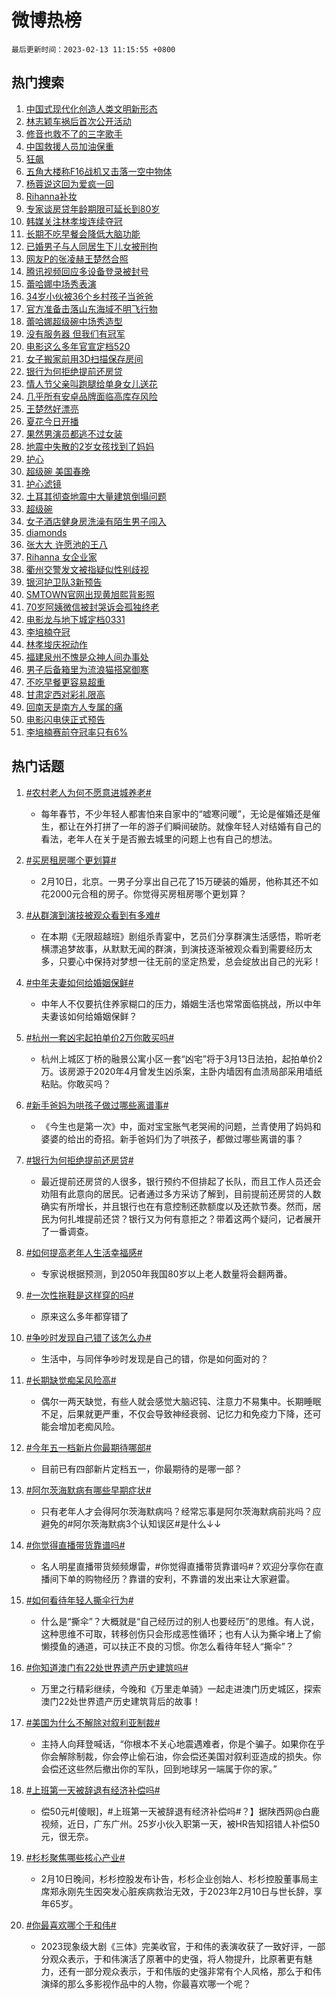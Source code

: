 # 微博热榜

`最后更新时间：2023-02-13 11:15:55 +0800`

## 热门搜索

1. [中国式现代化创造人类文明新形态](https://m.weibo.cn/search?containerid=100103type%3D1%26t%3D10%26q%3D%23%E4%B8%AD%E5%9B%BD%E5%BC%8F%E7%8E%B0%E4%BB%A3%E5%8C%96%E5%88%9B%E9%80%A0%E4%BA%BA%E7%B1%BB%E6%96%87%E6%98%8E%E6%96%B0%E5%BD%A2%E6%80%81%23&stream_entry_id=51&isnewpage=1&extparam=seat%3D1%26cate%3D10103%26dgr%3D0%26filter_type%3Drealtimehot%26stream_entry_id%3D51%26c_type%3D51%26pos%3D0%26display_time%3D1676258154%26pre_seqid%3D1676258154534016498273&luicode=10000011&lfid=106003type%253D25%2526t%253D3%2526disable_hot%253D1%2526filter_type%253Drealtimehot)
1. [林志颖车祸后首次公开活动](https://m.weibo.cn/search?containerid=100103type%3D1%26t%3D10%26q%3D%23%E6%9E%97%E5%BF%97%E9%A2%96%E8%BD%A6%E7%A5%B8%E5%90%8E%E9%A6%96%E6%AC%A1%E5%85%AC%E5%BC%80%E6%B4%BB%E5%8A%A8%23&stream_entry_id=31&isnewpage=1&extparam=seat%3D1%26dgr%3D0%26filter_type%3Drealtimehot%26lcate%3D5001%26flag%3D1%26q%3D%2523%25E6%259E%2597%25E5%25BF%2597%25E9%25A2%2596%25E8%25BD%25A6%25E7%25A5%25B8%25E5%2590%258E%25E9%25A6%2596%25E6%25AC%25A1%25E5%2585%25AC%25E5%25BC%2580%25E6%25B4%25BB%25E5%258A%25A8%2523%26c_type%3D31%26stream_entry_id%3D31%26cate%3D5001%26realpos%3D1%26pos%3D0%26band_rank%3D1%26display_time%3D1676258154%26pre_seqid%3D1676258154534016498273&luicode=10000011&lfid=106003type%253D25%2526t%253D3%2526disable_hot%253D1%2526filter_type%253Drealtimehot)
1. [修音也救不了的三字歌手](https://m.weibo.cn/search?containerid=100103type%3D1%26t%3D10%26q%3D%23%E4%BF%AE%E9%9F%B3%E4%B9%9F%E6%95%91%E4%B8%8D%E4%BA%86%E7%9A%84%E4%B8%89%E5%AD%97%E6%AD%8C%E6%89%8B%23&stream_entry_id=31&isnewpage=1&extparam=seat%3D1%26dgr%3D0%26filter_type%3Drealtimehot%26lcate%3D5001%26flag%3D2%26q%3D%2523%25E4%25BF%25AE%25E9%259F%25B3%25E4%25B9%259F%25E6%2595%2591%25E4%25B8%258D%25E4%25BA%2586%25E7%259A%2584%25E4%25B8%2589%25E5%25AD%2597%25E6%25AD%258C%25E6%2589%258B%2523%26c_type%3D31%26stream_entry_id%3D31%26cate%3D5001%26realpos%3D2%26pos%3D1%26band_rank%3D2%26display_time%3D1676258154%26pre_seqid%3D1676258154534016498273&luicode=10000011&lfid=106003type%253D25%2526t%253D3%2526disable_hot%253D1%2526filter_type%253Drealtimehot)
1. [中国救援人员加油保重](https://m.weibo.cn/search?containerid=100103type%3D1%26t%3D10%26q%3D%23%E4%B8%AD%E5%9B%BD%E6%95%91%E6%8F%B4%E4%BA%BA%E5%91%98%E5%8A%A0%E6%B2%B9%E4%BF%9D%E9%87%8D%23&stream_entry_id=31&isnewpage=1&extparam=seat%3D1%26dgr%3D0%26filter_type%3Drealtimehot%26lcate%3D5001%26flag%3D0%26q%3D%2523%25E4%25B8%25AD%25E5%259B%25BD%25E6%2595%2591%25E6%258F%25B4%25E4%25BA%25BA%25E5%2591%2598%25E5%258A%25A0%25E6%25B2%25B9%25E4%25BF%259D%25E9%2587%258D%2523%26c_type%3D31%26stream_entry_id%3D31%26cate%3D5001%26realpos%3D3%26pos%3D2%26band_rank%3D3%26display_time%3D1676258154%26pre_seqid%3D1676258154534016498273&luicode=10000011&lfid=106003type%253D25%2526t%253D3%2526disable_hot%253D1%2526filter_type%253Drealtimehot)
1. [狂飙](https://m.weibo.cn/search?containerid=100103type%3D1%26t%3D10%26q%3D%E7%8B%82%E9%A3%99&stream_entry_id=31&isnewpage=1&extparam=seat%3D1%26dgr%3D0%26filter_type%3Drealtimehot%26lcate%3D5001%26flag%3D16%26q%3D%25E7%258B%2582%25E9%25A3%2599%26c_type%3D31%26stream_entry_id%3D31%26cate%3D5001%26realpos%3D4%26pos%3D3%26band_rank%3D4%26display_time%3D1676258154%26pre_seqid%3D1676258154534016498273&luicode=10000011&lfid=106003type%253D25%2526t%253D3%2526disable_hot%253D1%2526filter_type%253Drealtimehot)
1. [五角大楼称F16战机又击落一空中物体](https://m.weibo.cn/search?containerid=100103type%3D1%26t%3D10%26q%3D%23%E4%BA%94%E8%A7%92%E5%A4%A7%E6%A5%BC%E7%A7%B0F16%E6%88%98%E6%9C%BA%E5%8F%88%E5%87%BB%E8%90%BD%E4%B8%80%E7%A9%BA%E4%B8%AD%E7%89%A9%E4%BD%93%23&stream_entry_id=31&isnewpage=1&extparam=seat%3D1%26dgr%3D0%26filter_type%3Drealtimehot%26lcate%3D5001%26flag%3D1%26q%3D%2523%25E4%25BA%2594%25E8%25A7%2592%25E5%25A4%25A7%25E6%25A5%25BC%25E7%25A7%25B0F16%25E6%2588%2598%25E6%259C%25BA%25E5%258F%2588%25E5%2587%25BB%25E8%2590%25BD%25E4%25B8%2580%25E7%25A9%25BA%25E4%25B8%25AD%25E7%2589%25A9%25E4%25BD%2593%2523%26c_type%3D31%26stream_entry_id%3D31%26cate%3D5001%26realpos%3D5%26pos%3D4%26band_rank%3D5%26display_time%3D1676258154%26pre_seqid%3D1676258154534016498273&luicode=10000011&lfid=106003type%253D25%2526t%253D3%2526disable_hot%253D1%2526filter_type%253Drealtimehot)
1. [杨蓉说这回为爱疯一回](https://m.weibo.cn/search?containerid=100103type%3D1%26t%3D10%26q%3D%23%E6%9D%A8%E8%93%89%E8%AF%B4%E8%BF%99%E5%9B%9E%E4%B8%BA%E7%88%B1%E7%96%AF%E4%B8%80%E5%9B%9E%23&stream_entry_id=31&isnewpage=1&extparam=seat%3D1%26dgr%3D0%26filter_type%3Drealtimehot%26lcate%3D5001%26flag%3D1%26q%3D%2523%25E6%259D%25A8%25E8%2593%2589%25E8%25AF%25B4%25E8%25BF%2599%25E5%259B%259E%25E4%25B8%25BA%25E7%2588%25B1%25E7%2596%25AF%25E4%25B8%2580%25E5%259B%259E%2523%26c_type%3D31%26stream_entry_id%3D31%26cate%3D5001%26realpos%3D6%26pos%3D5%26band_rank%3D6%26display_time%3D1676258154%26pre_seqid%3D1676258154534016498273&luicode=10000011&lfid=106003type%253D25%2526t%253D3%2526disable_hot%253D1%2526filter_type%253Drealtimehot)
1. [Rihanna补妆](https://m.weibo.cn/search?containerid=100103type%3D1%26t%3D10%26q%3D%23Rihanna%E8%A1%A5%E5%A6%86%23&stream_entry_id=31&isnewpage=1&extparam=seat%3D1%26dgr%3D0%26filter_type%3Drealtimehot%26lcate%3D5001%26flag%3D1%26q%3D%2523Rihanna%25E8%25A1%25A5%25E5%25A6%2586%2523%26c_type%3D31%26stream_entry_id%3D31%26cate%3D5001%26realpos%3D7%26pos%3D6%26band_rank%3D7%26display_time%3D1676258154%26pre_seqid%3D1676258154534016498273&luicode=10000011&lfid=106003type%253D25%2526t%253D3%2526disable_hot%253D1%2526filter_type%253Drealtimehot)
1. [专家谈房贷年龄期限可延长到80岁](https://m.weibo.cn/search?containerid=100103type%3D1%26t%3D10%26q%3D%23%E4%B8%93%E5%AE%B6%E8%B0%88%E6%88%BF%E8%B4%B7%E5%B9%B4%E9%BE%84%E6%9C%9F%E9%99%90%E5%8F%AF%E5%BB%B6%E9%95%BF%E5%88%B080%E5%B2%81%23&stream_entry_id=31&isnewpage=1&extparam=seat%3D1%26dgr%3D0%26filter_type%3Drealtimehot%26lcate%3D5001%26flag%3D0%26q%3D%2523%25E4%25B8%2593%25E5%25AE%25B6%25E8%25B0%2588%25E6%2588%25BF%25E8%25B4%25B7%25E5%25B9%25B4%25E9%25BE%2584%25E6%259C%259F%25E9%2599%2590%25E5%258F%25AF%25E5%25BB%25B6%25E9%2595%25BF%25E5%2588%25B080%25E5%25B2%2581%2523%26c_type%3D31%26stream_entry_id%3D31%26cate%3D5001%26realpos%3D8%26pos%3D7%26band_rank%3D8%26display_time%3D1676258154%26pre_seqid%3D1676258154534016498273&luicode=10000011&lfid=106003type%253D25%2526t%253D3%2526disable_hot%253D1%2526filter_type%253Drealtimehot)
1. [韩媒关注林孝埈连续夺冠](https://m.weibo.cn/search?containerid=100103type%3D1%26t%3D10%26q%3D%23%E9%9F%A9%E5%AA%92%E5%85%B3%E6%B3%A8%E6%9E%97%E5%AD%9D%E5%9F%88%E8%BF%9E%E7%BB%AD%E5%A4%BA%E5%86%A0%23&stream_entry_id=31&isnewpage=1&extparam=seat%3D1%26dgr%3D0%26filter_type%3Drealtimehot%26lcate%3D5001%26flag%3D1%26q%3D%2523%25E9%259F%25A9%25E5%25AA%2592%25E5%2585%25B3%25E6%25B3%25A8%25E6%259E%2597%25E5%25AD%259D%25E5%259F%2588%25E8%25BF%259E%25E7%25BB%25AD%25E5%25A4%25BA%25E5%2586%25A0%2523%26c_type%3D31%26stream_entry_id%3D31%26cate%3D5001%26realpos%3D9%26pos%3D8%26band_rank%3D9%26display_time%3D1676258154%26pre_seqid%3D1676258154534016498273&luicode=10000011&lfid=106003type%253D25%2526t%253D3%2526disable_hot%253D1%2526filter_type%253Drealtimehot)
1. [长期不吃早餐会降低大脑功能](https://m.weibo.cn/search?containerid=100103type%3D1%26t%3D10%26q%3D%23%E9%95%BF%E6%9C%9F%E4%B8%8D%E5%90%83%E6%97%A9%E9%A4%90%E4%BC%9A%E9%99%8D%E4%BD%8E%E5%A4%A7%E8%84%91%E5%8A%9F%E8%83%BD%23&stream_entry_id=31&isnewpage=1&extparam=seat%3D1%26dgr%3D0%26filter_type%3Drealtimehot%26lcate%3D5001%26flag%3D1%26q%3D%2523%25E9%2595%25BF%25E6%259C%259F%25E4%25B8%258D%25E5%2590%2583%25E6%2597%25A9%25E9%25A4%2590%25E4%25BC%259A%25E9%2599%258D%25E4%25BD%258E%25E5%25A4%25A7%25E8%2584%2591%25E5%258A%259F%25E8%2583%25BD%2523%26c_type%3D31%26stream_entry_id%3D31%26cate%3D5001%26realpos%3D10%26pos%3D9%26band_rank%3D10%26display_time%3D1676258154%26pre_seqid%3D1676258154534016498273&luicode=10000011&lfid=106003type%253D25%2526t%253D3%2526disable_hot%253D1%2526filter_type%253Drealtimehot)
1. [已婚男子与人同居生下儿女被刑拘](https://m.weibo.cn/search?containerid=100103type%3D1%26t%3D10%26q%3D%23%E5%B7%B2%E5%A9%9A%E7%94%B7%E5%AD%90%E4%B8%8E%E4%BA%BA%E5%90%8C%E5%B1%85%E7%94%9F%E4%B8%8B%E5%84%BF%E5%A5%B3%E8%A2%AB%E5%88%91%E6%8B%98%23&stream_entry_id=31&isnewpage=1&extparam=seat%3D1%26dgr%3D0%26filter_type%3Drealtimehot%26lcate%3D5001%26flag%3D2%26q%3D%2523%25E5%25B7%25B2%25E5%25A9%259A%25E7%2594%25B7%25E5%25AD%2590%25E4%25B8%258E%25E4%25BA%25BA%25E5%2590%258C%25E5%25B1%2585%25E7%2594%259F%25E4%25B8%258B%25E5%2584%25BF%25E5%25A5%25B3%25E8%25A2%25AB%25E5%2588%2591%25E6%258B%2598%2523%26c_type%3D31%26stream_entry_id%3D31%26cate%3D5001%26realpos%3D11%26pos%3D10%26band_rank%3D11%26display_time%3D1676258154%26pre_seqid%3D1676258154534016498273&luicode=10000011&lfid=106003type%253D25%2526t%253D3%2526disable_hot%253D1%2526filter_type%253Drealtimehot)
1. [网友P的张凌赫王楚然合照](https://m.weibo.cn/search?containerid=100103type%3D1%26t%3D10%26q%3D%23%E7%BD%91%E5%8F%8BP%E7%9A%84%E5%BC%A0%E5%87%8C%E8%B5%AB%E7%8E%8B%E6%A5%9A%E7%84%B6%E5%90%88%E7%85%A7%23&stream_entry_id=31&isnewpage=1&extparam=seat%3D1%26dgr%3D0%26filter_type%3Drealtimehot%26lcate%3D5001%26flag%3D1%26q%3D%2523%25E7%25BD%2591%25E5%258F%258BP%25E7%259A%2584%25E5%25BC%25A0%25E5%2587%258C%25E8%25B5%25AB%25E7%258E%258B%25E6%25A5%259A%25E7%2584%25B6%25E5%2590%2588%25E7%2585%25A7%2523%26c_type%3D31%26stream_entry_id%3D31%26cate%3D5001%26realpos%3D12%26pos%3D11%26band_rank%3D12%26display_time%3D1676258154%26pre_seqid%3D1676258154534016498273&luicode=10000011&lfid=106003type%253D25%2526t%253D3%2526disable_hot%253D1%2526filter_type%253Drealtimehot)
1. [腾讯视频回应多设备登录被封号](https://m.weibo.cn/search?containerid=100103type%3D1%26t%3D10%26q%3D%23%E8%85%BE%E8%AE%AF%E8%A7%86%E9%A2%91%E5%9B%9E%E5%BA%94%E5%A4%9A%E8%AE%BE%E5%A4%87%E7%99%BB%E5%BD%95%E8%A2%AB%E5%B0%81%E5%8F%B7%23&stream_entry_id=31&isnewpage=1&extparam=seat%3D1%26dgr%3D0%26filter_type%3Drealtimehot%26lcate%3D5001%26flag%3D1%26q%3D%2523%25E8%2585%25BE%25E8%25AE%25AF%25E8%25A7%2586%25E9%25A2%2591%25E5%259B%259E%25E5%25BA%2594%25E5%25A4%259A%25E8%25AE%25BE%25E5%25A4%2587%25E7%2599%25BB%25E5%25BD%2595%25E8%25A2%25AB%25E5%25B0%2581%25E5%258F%25B7%2523%26c_type%3D31%26stream_entry_id%3D31%26cate%3D5001%26realpos%3D13%26pos%3D12%26band_rank%3D13%26display_time%3D1676258154%26pre_seqid%3D1676258154534016498273&luicode=10000011&lfid=106003type%253D25%2526t%253D3%2526disable_hot%253D1%2526filter_type%253Drealtimehot)
1. [蕾哈娜中场秀表演](https://m.weibo.cn/search?containerid=100103type%3D1%26t%3D10%26q%3D%E8%95%BE%E5%93%88%E5%A8%9C%E4%B8%AD%E5%9C%BA%E7%A7%80%E8%A1%A8%E6%BC%94&stream_entry_id=31&isnewpage=1&extparam=seat%3D1%26dgr%3D0%26filter_type%3Drealtimehot%26lcate%3D5001%26flag%3D1%26q%3D%25E8%2595%25BE%25E5%2593%2588%25E5%25A8%259C%25E4%25B8%25AD%25E5%259C%25BA%25E7%25A7%2580%25E8%25A1%25A8%25E6%25BC%2594%26c_type%3D31%26stream_entry_id%3D31%26cate%3D5001%26realpos%3D14%26pos%3D13%26band_rank%3D14%26display_time%3D1676258154%26pre_seqid%3D1676258154534016498273&luicode=10000011&lfid=106003type%253D25%2526t%253D3%2526disable_hot%253D1%2526filter_type%253Drealtimehot)
1. [34岁小伙被36个乡村孩子当爸爸](https://m.weibo.cn/search?containerid=100103type%3D1%26t%3D10%26q%3D%2334%E5%B2%81%E5%B0%8F%E4%BC%99%E8%A2%AB36%E4%B8%AA%E4%B9%A1%E6%9D%91%E5%AD%A9%E5%AD%90%E5%BD%93%E7%88%B8%E7%88%B8%23&stream_entry_id=31&isnewpage=1&extparam=seat%3D1%26dgr%3D0%26filter_type%3Drealtimehot%26lcate%3D5001%26flag%3D1%26q%3D%252334%25E5%25B2%2581%25E5%25B0%258F%25E4%25BC%2599%25E8%25A2%25AB36%25E4%25B8%25AA%25E4%25B9%25A1%25E6%259D%2591%25E5%25AD%25A9%25E5%25AD%2590%25E5%25BD%2593%25E7%2588%25B8%25E7%2588%25B8%2523%26c_type%3D31%26stream_entry_id%3D31%26cate%3D5001%26realpos%3D15%26pos%3D14%26band_rank%3D15%26display_time%3D1676258154%26pre_seqid%3D1676258154534016498273&luicode=10000011&lfid=106003type%253D25%2526t%253D3%2526disable_hot%253D1%2526filter_type%253Drealtimehot)
1. [官方准备击落山东海域不明飞行物](https://m.weibo.cn/search?containerid=100103type%3D1%26t%3D10%26q%3D%23%E5%AE%98%E6%96%B9%E5%87%86%E5%A4%87%E5%87%BB%E8%90%BD%E5%B1%B1%E4%B8%9C%E6%B5%B7%E5%9F%9F%E4%B8%8D%E6%98%8E%E9%A3%9E%E8%A1%8C%E7%89%A9%23&stream_entry_id=31&isnewpage=1&extparam=seat%3D1%26dgr%3D0%26filter_type%3Drealtimehot%26lcate%3D5001%26flag%3D2%26q%3D%2523%25E5%25AE%2598%25E6%2596%25B9%25E5%2587%2586%25E5%25A4%2587%25E5%2587%25BB%25E8%2590%25BD%25E5%25B1%25B1%25E4%25B8%259C%25E6%25B5%25B7%25E5%259F%259F%25E4%25B8%258D%25E6%2598%258E%25E9%25A3%259E%25E8%25A1%258C%25E7%2589%25A9%2523%26c_type%3D31%26stream_entry_id%3D31%26cate%3D5001%26realpos%3D16%26pos%3D15%26band_rank%3D16%26display_time%3D1676258154%26pre_seqid%3D1676258154534016498273&luicode=10000011&lfid=106003type%253D25%2526t%253D3%2526disable_hot%253D1%2526filter_type%253Drealtimehot)
1. [蕾哈娜超级碗中场秀造型](https://m.weibo.cn/search?containerid=100103type%3D1%26t%3D10%26q%3D%23%E8%95%BE%E5%93%88%E5%A8%9C%E8%B6%85%E7%BA%A7%E7%A2%97%E4%B8%AD%E5%9C%BA%E7%A7%80%E9%80%A0%E5%9E%8B%23&stream_entry_id=31&isnewpage=1&extparam=seat%3D1%26dgr%3D0%26filter_type%3Drealtimehot%26lcate%3D5001%26flag%3D1%26q%3D%2523%25E8%2595%25BE%25E5%2593%2588%25E5%25A8%259C%25E8%25B6%2585%25E7%25BA%25A7%25E7%25A2%2597%25E4%25B8%25AD%25E5%259C%25BA%25E7%25A7%2580%25E9%2580%25A0%25E5%259E%258B%2523%26c_type%3D31%26stream_entry_id%3D31%26cate%3D5001%26realpos%3D17%26pos%3D16%26band_rank%3D17%26display_time%3D1676258154%26pre_seqid%3D1676258154534016498273&luicode=10000011&lfid=106003type%253D25%2526t%253D3%2526disable_hot%253D1%2526filter_type%253Drealtimehot)
1. [没有服务器 但我们有冠军](https://m.weibo.cn/search?containerid=100103type%3D1%26t%3D10%26q%3D%E6%B2%A1%E6%9C%89%E6%9C%8D%E5%8A%A1%E5%99%A8+%E4%BD%86%E6%88%91%E4%BB%AC%E6%9C%89%E5%86%A0%E5%86%9B&stream_entry_id=31&isnewpage=1&extparam=seat%3D1%26dgr%3D0%26filter_type%3Drealtimehot%26lcate%3D5001%26flag%3D0%26q%3D%25E6%25B2%25A1%25E6%259C%2589%25E6%259C%258D%25E5%258A%25A1%25E5%2599%25A8%2520%25E4%25BD%2586%25E6%2588%2591%25E4%25BB%25AC%25E6%259C%2589%25E5%2586%25A0%25E5%2586%259B%26c_type%3D31%26stream_entry_id%3D31%26cate%3D5001%26realpos%3D18%26pos%3D17%26band_rank%3D18%26display_time%3D1676258154%26pre_seqid%3D1676258154534016498273&luicode=10000011&lfid=106003type%253D25%2526t%253D3%2526disable_hot%253D1%2526filter_type%253Drealtimehot)
1. [电影这么多年官宣定档520](https://m.weibo.cn/search?containerid=100103type%3D1%26t%3D10%26q%3D%23%E7%94%B5%E5%BD%B1%E8%BF%99%E4%B9%88%E5%A4%9A%E5%B9%B4%E5%AE%98%E5%AE%A3%E5%AE%9A%E6%A1%A3520%23&stream_entry_id=31&isnewpage=1&extparam=seat%3D1%26dgr%3D0%26filter_type%3Drealtimehot%26lcate%3D5001%26flag%3D1%26q%3D%2523%25E7%2594%25B5%25E5%25BD%25B1%25E8%25BF%2599%25E4%25B9%2588%25E5%25A4%259A%25E5%25B9%25B4%25E5%25AE%2598%25E5%25AE%25A3%25E5%25AE%259A%25E6%25A1%25A3520%2523%26c_type%3D31%26stream_entry_id%3D31%26cate%3D5001%26realpos%3D19%26pos%3D18%26band_rank%3D19%26display_time%3D1676258154%26pre_seqid%3D1676258154534016498273&luicode=10000011&lfid=106003type%253D25%2526t%253D3%2526disable_hot%253D1%2526filter_type%253Drealtimehot)
1. [女子搬家前用3D扫描保存房间](https://m.weibo.cn/search?containerid=100103type%3D1%26t%3D10%26q%3D%23%E5%A5%B3%E5%AD%90%E6%90%AC%E5%AE%B6%E5%89%8D%E7%94%A83D%E6%89%AB%E6%8F%8F%E4%BF%9D%E5%AD%98%E6%88%BF%E9%97%B4%23&stream_entry_id=31&isnewpage=1&extparam=seat%3D1%26dgr%3D0%26filter_type%3Drealtimehot%26lcate%3D5001%26flag%3D1%26q%3D%2523%25E5%25A5%25B3%25E5%25AD%2590%25E6%2590%25AC%25E5%25AE%25B6%25E5%2589%258D%25E7%2594%25A83D%25E6%2589%25AB%25E6%258F%258F%25E4%25BF%259D%25E5%25AD%2598%25E6%2588%25BF%25E9%2597%25B4%2523%26c_type%3D31%26stream_entry_id%3D31%26cate%3D5001%26realpos%3D20%26pos%3D19%26band_rank%3D20%26display_time%3D1676258154%26pre_seqid%3D1676258154534016498273&luicode=10000011&lfid=106003type%253D25%2526t%253D3%2526disable_hot%253D1%2526filter_type%253Drealtimehot)
1. [银行为何拒绝提前还房贷](https://m.weibo.cn/search?containerid=100103type%3D1%26t%3D10%26q%3D%23%E9%93%B6%E8%A1%8C%E4%B8%BA%E4%BD%95%E6%8B%92%E7%BB%9D%E6%8F%90%E5%89%8D%E8%BF%98%E6%88%BF%E8%B4%B7%23&stream_entry_id=31&isnewpage=1&extparam=seat%3D1%26dgr%3D0%26filter_type%3Drealtimehot%26lcate%3D5001%26flag%3D1%26q%3D%2523%25E9%2593%25B6%25E8%25A1%258C%25E4%25B8%25BA%25E4%25BD%2595%25E6%258B%2592%25E7%25BB%259D%25E6%258F%2590%25E5%2589%258D%25E8%25BF%2598%25E6%2588%25BF%25E8%25B4%25B7%2523%26c_type%3D31%26stream_entry_id%3D31%26cate%3D5001%26realpos%3D21%26pos%3D20%26band_rank%3D21%26display_time%3D1676258154%26pre_seqid%3D1676258154534016498273&luicode=10000011&lfid=106003type%253D25%2526t%253D3%2526disable_hot%253D1%2526filter_type%253Drealtimehot)
1. [情人节父亲叫跑腿给单身女儿送花](https://m.weibo.cn/search?containerid=100103type%3D1%26t%3D10%26q%3D%23%E6%83%85%E4%BA%BA%E8%8A%82%E7%88%B6%E4%BA%B2%E5%8F%AB%E8%B7%91%E8%85%BF%E7%BB%99%E5%8D%95%E8%BA%AB%E5%A5%B3%E5%84%BF%E9%80%81%E8%8A%B1%23&stream_entry_id=31&isnewpage=1&extparam=seat%3D1%26dgr%3D0%26filter_type%3Drealtimehot%26lcate%3D5001%26flag%3D1%26q%3D%2523%25E6%2583%2585%25E4%25BA%25BA%25E8%258A%2582%25E7%2588%25B6%25E4%25BA%25B2%25E5%258F%25AB%25E8%25B7%2591%25E8%2585%25BF%25E7%25BB%2599%25E5%258D%2595%25E8%25BA%25AB%25E5%25A5%25B3%25E5%2584%25BF%25E9%2580%2581%25E8%258A%25B1%2523%26c_type%3D31%26stream_entry_id%3D31%26cate%3D5001%26realpos%3D22%26pos%3D21%26band_rank%3D22%26display_time%3D1676258154%26pre_seqid%3D1676258154534016498273&luicode=10000011&lfid=106003type%253D25%2526t%253D3%2526disable_hot%253D1%2526filter_type%253Drealtimehot)
1. [几乎所有安卓品牌面临高库存风险](https://m.weibo.cn/search?containerid=100103type%3D1%26t%3D10%26q%3D%23%E5%87%A0%E4%B9%8E%E6%89%80%E6%9C%89%E5%AE%89%E5%8D%93%E5%93%81%E7%89%8C%E9%9D%A2%E4%B8%B4%E9%AB%98%E5%BA%93%E5%AD%98%E9%A3%8E%E9%99%A9%23&stream_entry_id=31&isnewpage=1&extparam=seat%3D1%26dgr%3D0%26filter_type%3Drealtimehot%26lcate%3D5001%26flag%3D1%26q%3D%2523%25E5%2587%25A0%25E4%25B9%258E%25E6%2589%2580%25E6%259C%2589%25E5%25AE%2589%25E5%258D%2593%25E5%2593%2581%25E7%2589%258C%25E9%259D%25A2%25E4%25B8%25B4%25E9%25AB%2598%25E5%25BA%2593%25E5%25AD%2598%25E9%25A3%258E%25E9%2599%25A9%2523%26c_type%3D31%26stream_entry_id%3D31%26cate%3D5001%26realpos%3D23%26pos%3D22%26band_rank%3D23%26display_time%3D1676258154%26pre_seqid%3D1676258154534016498273&luicode=10000011&lfid=106003type%253D25%2526t%253D3%2526disable_hot%253D1%2526filter_type%253Drealtimehot)
1. [王楚然好漂亮](https://m.weibo.cn/search?containerid=100103type%3D1%26t%3D10%26q%3D%E7%8E%8B%E6%A5%9A%E7%84%B6%E5%A5%BD%E6%BC%82%E4%BA%AE&stream_entry_id=31&isnewpage=1&extparam=seat%3D1%26dgr%3D0%26filter_type%3Drealtimehot%26lcate%3D5001%26flag%3D0%26q%3D%25E7%258E%258B%25E6%25A5%259A%25E7%2584%25B6%25E5%25A5%25BD%25E6%25BC%2582%25E4%25BA%25AE%26c_type%3D31%26stream_entry_id%3D31%26cate%3D5001%26realpos%3D24%26pos%3D23%26band_rank%3D24%26display_time%3D1676258154%26pre_seqid%3D1676258154534016498273&luicode=10000011&lfid=106003type%253D25%2526t%253D3%2526disable_hot%253D1%2526filter_type%253Drealtimehot)
1. [夏花今日开播](https://m.weibo.cn/search?containerid=100103type%3D1%26t%3D10%26q%3D%23%E5%A4%8F%E8%8A%B1%E4%BB%8A%E6%97%A5%E5%BC%80%E6%92%AD%23&stream_entry_id=31&isnewpage=1&extparam=seat%3D1%26dgr%3D0%26filter_type%3Drealtimehot%26lcate%3D5001%26flag%3D1%26q%3D%2523%25E5%25A4%258F%25E8%258A%25B1%25E4%25BB%258A%25E6%2597%25A5%25E5%25BC%2580%25E6%2592%25AD%2523%26c_type%3D31%26stream_entry_id%3D31%26cate%3D5001%26realpos%3D25%26pos%3D24%26band_rank%3D25%26display_time%3D1676258154%26pre_seqid%3D1676258154534016498273&luicode=10000011&lfid=106003type%253D25%2526t%253D3%2526disable_hot%253D1%2526filter_type%253Drealtimehot)
1. [果然男演员都逃不过女装](https://m.weibo.cn/search?containerid=100103type%3D1%26t%3D10%26q%3D%23%E6%9E%9C%E7%84%B6%E7%94%B7%E6%BC%94%E5%91%98%E9%83%BD%E9%80%83%E4%B8%8D%E8%BF%87%E5%A5%B3%E8%A3%85%23&stream_entry_id=31&isnewpage=1&extparam=seat%3D1%26dgr%3D0%26filter_type%3Drealtimehot%26lcate%3D5001%26flag%3D1%26q%3D%2523%25E6%259E%259C%25E7%2584%25B6%25E7%2594%25B7%25E6%25BC%2594%25E5%2591%2598%25E9%2583%25BD%25E9%2580%2583%25E4%25B8%258D%25E8%25BF%2587%25E5%25A5%25B3%25E8%25A3%2585%2523%26c_type%3D31%26stream_entry_id%3D31%26cate%3D5001%26realpos%3D26%26pos%3D25%26band_rank%3D26%26display_time%3D1676258154%26pre_seqid%3D1676258154534016498273&luicode=10000011&lfid=106003type%253D25%2526t%253D3%2526disable_hot%253D1%2526filter_type%253Drealtimehot)
1. [地震中失散的2岁女孩找到了妈妈](https://m.weibo.cn/search?containerid=100103type%3D1%26t%3D10%26q%3D%23%E5%9C%B0%E9%9C%87%E4%B8%AD%E5%A4%B1%E6%95%A3%E7%9A%842%E5%B2%81%E5%A5%B3%E5%AD%A9%E6%89%BE%E5%88%B0%E4%BA%86%E5%A6%88%E5%A6%88%23&stream_entry_id=31&isnewpage=1&extparam=seat%3D1%26dgr%3D0%26filter_type%3Drealtimehot%26lcate%3D5001%26flag%3D1%26q%3D%2523%25E5%259C%25B0%25E9%259C%2587%25E4%25B8%25AD%25E5%25A4%25B1%25E6%2595%25A3%25E7%259A%25842%25E5%25B2%2581%25E5%25A5%25B3%25E5%25AD%25A9%25E6%2589%25BE%25E5%2588%25B0%25E4%25BA%2586%25E5%25A6%2588%25E5%25A6%2588%2523%26c_type%3D31%26stream_entry_id%3D31%26cate%3D5001%26realpos%3D27%26pos%3D26%26band_rank%3D27%26display_time%3D1676258154%26pre_seqid%3D1676258154534016498273&luicode=10000011&lfid=106003type%253D25%2526t%253D3%2526disable_hot%253D1%2526filter_type%253Drealtimehot)
1. [护心](https://m.weibo.cn/search?containerid=100103type%3D1%26t%3D10%26q%3D%E6%8A%A4%E5%BF%83&stream_entry_id=31&isnewpage=1&extparam=seat%3D1%26dgr%3D0%26filter_type%3Drealtimehot%26lcate%3D5001%26flag%3D1%26q%3D%25E6%258A%25A4%25E5%25BF%2583%26c_type%3D31%26stream_entry_id%3D31%26cate%3D5001%26realpos%3D28%26pos%3D27%26band_rank%3D28%26display_time%3D1676258154%26pre_seqid%3D1676258154534016498273&luicode=10000011&lfid=106003type%253D25%2526t%253D3%2526disable_hot%253D1%2526filter_type%253Drealtimehot)
1. [超级碗 美国春晚](https://m.weibo.cn/search?containerid=100103type%3D1%26t%3D10%26q%3D%E8%B6%85%E7%BA%A7%E7%A2%97+%E7%BE%8E%E5%9B%BD%E6%98%A5%E6%99%9A&stream_entry_id=31&isnewpage=1&extparam=seat%3D1%26dgr%3D0%26filter_type%3Drealtimehot%26lcate%3D5001%26flag%3D1%26q%3D%25E8%25B6%2585%25E7%25BA%25A7%25E7%25A2%2597%2520%25E7%25BE%258E%25E5%259B%25BD%25E6%2598%25A5%25E6%2599%259A%26c_type%3D31%26stream_entry_id%3D31%26cate%3D5001%26realpos%3D29%26pos%3D28%26band_rank%3D29%26display_time%3D1676258154%26pre_seqid%3D1676258154534016498273&luicode=10000011&lfid=106003type%253D25%2526t%253D3%2526disable_hot%253D1%2526filter_type%253Drealtimehot)
1. [护心滤镜](https://m.weibo.cn/search?containerid=100103type%3D1%26t%3D10%26q%3D%23%E6%8A%A4%E5%BF%83%E6%BB%A4%E9%95%9C%23&stream_entry_id=31&isnewpage=1&extparam=seat%3D1%26dgr%3D0%26filter_type%3Drealtimehot%26lcate%3D5001%26flag%3D1%26q%3D%2523%25E6%258A%25A4%25E5%25BF%2583%25E6%25BB%25A4%25E9%2595%259C%2523%26c_type%3D31%26stream_entry_id%3D31%26cate%3D5001%26realpos%3D30%26pos%3D29%26band_rank%3D30%26display_time%3D1676258154%26pre_seqid%3D1676258154534016498273&luicode=10000011&lfid=106003type%253D25%2526t%253D3%2526disable_hot%253D1%2526filter_type%253Drealtimehot)
1. [土耳其彻查地震中大量建筑倒塌问题](https://m.weibo.cn/search?containerid=100103type%3D1%26t%3D10%26q%3D%23%E5%9C%9F%E8%80%B3%E5%85%B6%E5%BD%BB%E6%9F%A5%E5%9C%B0%E9%9C%87%E4%B8%AD%E5%A4%A7%E9%87%8F%E5%BB%BA%E7%AD%91%E5%80%92%E5%A1%8C%E9%97%AE%E9%A2%98%23&stream_entry_id=31&isnewpage=1&extparam=seat%3D1%26dgr%3D0%26filter_type%3Drealtimehot%26lcate%3D5001%26flag%3D0%26q%3D%2523%25E5%259C%259F%25E8%2580%25B3%25E5%2585%25B6%25E5%25BD%25BB%25E6%259F%25A5%25E5%259C%25B0%25E9%259C%2587%25E4%25B8%25AD%25E5%25A4%25A7%25E9%2587%258F%25E5%25BB%25BA%25E7%25AD%2591%25E5%2580%2592%25E5%25A1%258C%25E9%2597%25AE%25E9%25A2%2598%2523%26c_type%3D31%26stream_entry_id%3D31%26cate%3D5001%26realpos%3D31%26pos%3D30%26band_rank%3D31%26display_time%3D1676258154%26pre_seqid%3D1676258154534016498273&luicode=10000011&lfid=106003type%253D25%2526t%253D3%2526disable_hot%253D1%2526filter_type%253Drealtimehot)
1. [超级碗](https://m.weibo.cn/search?containerid=100103type%3D1%26t%3D10%26q%3D%E8%B6%85%E7%BA%A7%E7%A2%97&stream_entry_id=31&isnewpage=1&extparam=seat%3D1%26dgr%3D0%26filter_type%3Drealtimehot%26lcate%3D5001%26flag%3D0%26q%3D%25E8%25B6%2585%25E7%25BA%25A7%25E7%25A2%2597%26c_type%3D31%26stream_entry_id%3D31%26cate%3D5001%26realpos%3D32%26pos%3D31%26band_rank%3D32%26display_time%3D1676258154%26pre_seqid%3D1676258154534016498273&luicode=10000011&lfid=106003type%253D25%2526t%253D3%2526disable_hot%253D1%2526filter_type%253Drealtimehot)
1. [女子酒店健身房洗澡有陌生男子闯入](https://m.weibo.cn/search?containerid=100103type%3D1%26t%3D10%26q%3D%23%E5%A5%B3%E5%AD%90%E9%85%92%E5%BA%97%E5%81%A5%E8%BA%AB%E6%88%BF%E6%B4%97%E6%BE%A1%E6%9C%89%E9%99%8C%E7%94%9F%E7%94%B7%E5%AD%90%E9%97%AF%E5%85%A5%23&stream_entry_id=31&isnewpage=1&extparam=seat%3D1%26dgr%3D0%26filter_type%3Drealtimehot%26lcate%3D5001%26flag%3D0%26q%3D%2523%25E5%25A5%25B3%25E5%25AD%2590%25E9%2585%2592%25E5%25BA%2597%25E5%2581%25A5%25E8%25BA%25AB%25E6%2588%25BF%25E6%25B4%2597%25E6%25BE%25A1%25E6%259C%2589%25E9%2599%258C%25E7%2594%259F%25E7%2594%25B7%25E5%25AD%2590%25E9%2597%25AF%25E5%2585%25A5%2523%26c_type%3D31%26stream_entry_id%3D31%26cate%3D5001%26realpos%3D33%26pos%3D32%26band_rank%3D33%26display_time%3D1676258154%26pre_seqid%3D1676258154534016498273&luicode=10000011&lfid=106003type%253D25%2526t%253D3%2526disable_hot%253D1%2526filter_type%253Drealtimehot)
1. [diamonds](https://m.weibo.cn/search?containerid=100103type%3D1%26t%3D10%26q%3Ddiamonds&stream_entry_id=31&isnewpage=1&extparam=seat%3D1%26dgr%3D0%26filter_type%3Drealtimehot%26lcate%3D5001%26flag%3D1%26q%3Ddiamonds%26c_type%3D31%26stream_entry_id%3D31%26cate%3D5001%26realpos%3D34%26pos%3D33%26band_rank%3D34%26display_time%3D1676258154%26pre_seqid%3D1676258154534016498273&luicode=10000011&lfid=106003type%253D25%2526t%253D3%2526disable_hot%253D1%2526filter_type%253Drealtimehot)
1. [张大大 许愿池的王八](https://m.weibo.cn/search?containerid=100103type%3D1%26t%3D10%26q%3D%E5%BC%A0%E5%A4%A7%E5%A4%A7+%E8%AE%B8%E6%84%BF%E6%B1%A0%E7%9A%84%E7%8E%8B%E5%85%AB&stream_entry_id=31&isnewpage=1&extparam=seat%3D1%26dgr%3D0%26filter_type%3Drealtimehot%26lcate%3D5001%26flag%3D0%26q%3D%25E5%25BC%25A0%25E5%25A4%25A7%25E5%25A4%25A7%2520%25E8%25AE%25B8%25E6%2584%25BF%25E6%25B1%25A0%25E7%259A%2584%25E7%258E%258B%25E5%2585%25AB%26c_type%3D31%26stream_entry_id%3D31%26cate%3D5001%26realpos%3D35%26pos%3D34%26band_rank%3D35%26display_time%3D1676258154%26pre_seqid%3D1676258154534016498273&luicode=10000011&lfid=106003type%253D25%2526t%253D3%2526disable_hot%253D1%2526filter_type%253Drealtimehot)
1. [Rihanna 女企业家](https://m.weibo.cn/search?containerid=100103type%3D1%26t%3D10%26q%3DRihanna+%E5%A5%B3%E4%BC%81%E4%B8%9A%E5%AE%B6&stream_entry_id=31&isnewpage=1&extparam=seat%3D1%26dgr%3D0%26filter_type%3Drealtimehot%26lcate%3D5001%26flag%3D1%26q%3DRihanna%2520%25E5%25A5%25B3%25E4%25BC%2581%25E4%25B8%259A%25E5%25AE%25B6%26c_type%3D31%26stream_entry_id%3D31%26cate%3D5001%26realpos%3D36%26pos%3D35%26band_rank%3D36%26display_time%3D1676258154%26pre_seqid%3D1676258154534016498273&luicode=10000011&lfid=106003type%253D25%2526t%253D3%2526disable_hot%253D1%2526filter_type%253Drealtimehot)
1. [衢州交警发文被指疑似性别歧视](https://m.weibo.cn/search?containerid=100103type%3D1%26t%3D10%26q%3D%23%E8%A1%A2%E5%B7%9E%E4%BA%A4%E8%AD%A6%E5%8F%91%E6%96%87%E8%A2%AB%E6%8C%87%E7%96%91%E4%BC%BC%E6%80%A7%E5%88%AB%E6%AD%A7%E8%A7%86%23&stream_entry_id=31&isnewpage=1&extparam=seat%3D1%26dgr%3D0%26filter_type%3Drealtimehot%26lcate%3D5001%26flag%3D1%26q%3D%2523%25E8%25A1%25A2%25E5%25B7%259E%25E4%25BA%25A4%25E8%25AD%25A6%25E5%258F%2591%25E6%2596%2587%25E8%25A2%25AB%25E6%258C%2587%25E7%2596%2591%25E4%25BC%25BC%25E6%2580%25A7%25E5%2588%25AB%25E6%25AD%25A7%25E8%25A7%2586%2523%26c_type%3D31%26stream_entry_id%3D31%26cate%3D5001%26realpos%3D37%26pos%3D36%26band_rank%3D37%26display_time%3D1676258154%26pre_seqid%3D1676258154534016498273&luicode=10000011&lfid=106003type%253D25%2526t%253D3%2526disable_hot%253D1%2526filter_type%253Drealtimehot)
1. [银河护卫队3新预告](https://m.weibo.cn/search?containerid=100103type%3D1%26t%3D10%26q%3D%23%E9%93%B6%E6%B2%B3%E6%8A%A4%E5%8D%AB%E9%98%9F3%E6%96%B0%E9%A2%84%E5%91%8A%23&stream_entry_id=31&isnewpage=1&extparam=seat%3D1%26dgr%3D0%26filter_type%3Drealtimehot%26lcate%3D5001%26flag%3D1%26q%3D%2523%25E9%2593%25B6%25E6%25B2%25B3%25E6%258A%25A4%25E5%258D%25AB%25E9%2598%259F3%25E6%2596%25B0%25E9%25A2%2584%25E5%2591%258A%2523%26c_type%3D31%26stream_entry_id%3D31%26cate%3D5001%26realpos%3D38%26pos%3D37%26band_rank%3D38%26display_time%3D1676258154%26pre_seqid%3D1676258154534016498273&luicode=10000011&lfid=106003type%253D25%2526t%253D3%2526disable_hot%253D1%2526filter_type%253Drealtimehot)
1. [SMTOWN官网出现黄旭熙背影照](https://m.weibo.cn/search?containerid=100103type%3D1%26t%3D10%26q%3D%23SMTOWN%E5%AE%98%E7%BD%91%E5%87%BA%E7%8E%B0%E9%BB%84%E6%97%AD%E7%86%99%E8%83%8C%E5%BD%B1%E7%85%A7%23&stream_entry_id=31&isnewpage=1&extparam=seat%3D1%26dgr%3D0%26filter_type%3Drealtimehot%26lcate%3D5001%26flag%3D0%26q%3D%2523SMTOWN%25E5%25AE%2598%25E7%25BD%2591%25E5%2587%25BA%25E7%258E%25B0%25E9%25BB%2584%25E6%2597%25AD%25E7%2586%2599%25E8%2583%258C%25E5%25BD%25B1%25E7%2585%25A7%2523%26c_type%3D31%26stream_entry_id%3D31%26cate%3D5001%26realpos%3D39%26pos%3D38%26band_rank%3D39%26display_time%3D1676258154%26pre_seqid%3D1676258154534016498273&luicode=10000011&lfid=106003type%253D25%2526t%253D3%2526disable_hot%253D1%2526filter_type%253Drealtimehot)
1. [70岁阿姨微信被封哭诉会孤独终老](https://m.weibo.cn/search?containerid=100103type%3D1%26t%3D10%26q%3D%2370%E5%B2%81%E9%98%BF%E5%A7%A8%E5%BE%AE%E4%BF%A1%E8%A2%AB%E5%B0%81%E5%93%AD%E8%AF%89%E4%BC%9A%E5%AD%A4%E7%8B%AC%E7%BB%88%E8%80%81%23&stream_entry_id=31&isnewpage=1&extparam=seat%3D1%26dgr%3D0%26filter_type%3Drealtimehot%26lcate%3D5001%26flag%3D0%26q%3D%252370%25E5%25B2%2581%25E9%2598%25BF%25E5%25A7%25A8%25E5%25BE%25AE%25E4%25BF%25A1%25E8%25A2%25AB%25E5%25B0%2581%25E5%2593%25AD%25E8%25AF%2589%25E4%25BC%259A%25E5%25AD%25A4%25E7%258B%25AC%25E7%25BB%2588%25E8%2580%2581%2523%26c_type%3D31%26stream_entry_id%3D31%26cate%3D5001%26realpos%3D40%26pos%3D39%26band_rank%3D40%26display_time%3D1676258154%26pre_seqid%3D1676258154534016498273&luicode=10000011&lfid=106003type%253D25%2526t%253D3%2526disable_hot%253D1%2526filter_type%253Drealtimehot)
1. [电影龙与地下城定档0331](https://m.weibo.cn/search?containerid=100103type%3D1%26t%3D10%26q%3D%23%E7%94%B5%E5%BD%B1%E9%BE%99%E4%B8%8E%E5%9C%B0%E4%B8%8B%E5%9F%8E%E5%AE%9A%E6%A1%A30331%23&stream_entry_id=31&isnewpage=1&extparam=seat%3D1%26dgr%3D0%26filter_type%3Drealtimehot%26lcate%3D5001%26flag%3D1%26q%3D%2523%25E7%2594%25B5%25E5%25BD%25B1%25E9%25BE%2599%25E4%25B8%258E%25E5%259C%25B0%25E4%25B8%258B%25E5%259F%258E%25E5%25AE%259A%25E6%25A1%25A30331%2523%26c_type%3D31%26stream_entry_id%3D31%26cate%3D5001%26realpos%3D41%26pos%3D40%26band_rank%3D41%26display_time%3D1676258154%26pre_seqid%3D1676258154534016498273&luicode=10000011&lfid=106003type%253D25%2526t%253D3%2526disable_hot%253D1%2526filter_type%253Drealtimehot)
1. [李培楠夺冠](https://m.weibo.cn/search?containerid=100103type%3D1%26t%3D10%26q%3D%23%E6%9D%8E%E5%9F%B9%E6%A5%A0%E5%A4%BA%E5%86%A0%23&stream_entry_id=31&isnewpage=1&extparam=seat%3D1%26dgr%3D0%26filter_type%3Drealtimehot%26lcate%3D5001%26flag%3D0%26q%3D%2523%25E6%259D%258E%25E5%259F%25B9%25E6%25A5%25A0%25E5%25A4%25BA%25E5%2586%25A0%2523%26c_type%3D31%26stream_entry_id%3D31%26cate%3D5001%26realpos%3D42%26pos%3D41%26band_rank%3D42%26display_time%3D1676258154%26pre_seqid%3D1676258154534016498273&luicode=10000011&lfid=106003type%253D25%2526t%253D3%2526disable_hot%253D1%2526filter_type%253Drealtimehot)
1. [林孝埈庆祝动作](https://m.weibo.cn/search?containerid=100103type%3D1%26t%3D10%26q%3D%23%E6%9E%97%E5%AD%9D%E5%9F%88%E5%BA%86%E7%A5%9D%E5%8A%A8%E4%BD%9C%23&stream_entry_id=31&isnewpage=1&extparam=seat%3D1%26dgr%3D0%26filter_type%3Drealtimehot%26lcate%3D5001%26flag%3D0%26q%3D%2523%25E6%259E%2597%25E5%25AD%259D%25E5%259F%2588%25E5%25BA%2586%25E7%25A5%259D%25E5%258A%25A8%25E4%25BD%259C%2523%26c_type%3D31%26stream_entry_id%3D31%26cate%3D5001%26realpos%3D43%26pos%3D42%26band_rank%3D43%26display_time%3D1676258154%26pre_seqid%3D1676258154534016498273&luicode=10000011&lfid=106003type%253D25%2526t%253D3%2526disable_hot%253D1%2526filter_type%253Drealtimehot)
1. [福建泉州不愧是众神人间办事处](https://m.weibo.cn/search?containerid=100103type%3D1%26t%3D10%26q%3D%23%E7%A6%8F%E5%BB%BA%E6%B3%89%E5%B7%9E%E4%B8%8D%E6%84%A7%E6%98%AF%E4%BC%97%E7%A5%9E%E4%BA%BA%E9%97%B4%E5%8A%9E%E4%BA%8B%E5%A4%84%23&stream_entry_id=31&isnewpage=1&extparam=seat%3D1%26dgr%3D0%26filter_type%3Drealtimehot%26lcate%3D5001%26flag%3D0%26q%3D%2523%25E7%25A6%258F%25E5%25BB%25BA%25E6%25B3%2589%25E5%25B7%259E%25E4%25B8%258D%25E6%2584%25A7%25E6%2598%25AF%25E4%25BC%2597%25E7%25A5%259E%25E4%25BA%25BA%25E9%2597%25B4%25E5%258A%259E%25E4%25BA%258B%25E5%25A4%2584%2523%26c_type%3D31%26stream_entry_id%3D31%26cate%3D5001%26realpos%3D44%26pos%3D43%26band_rank%3D44%26display_time%3D1676258154%26pre_seqid%3D1676258154534016498273&luicode=10000011&lfid=106003type%253D25%2526t%253D3%2526disable_hot%253D1%2526filter_type%253Drealtimehot)
1. [男子后备箱里为流浪猫搭窝御寒](https://m.weibo.cn/search?containerid=100103type%3D1%26t%3D10%26q%3D%23%E7%94%B7%E5%AD%90%E5%90%8E%E5%A4%87%E7%AE%B1%E9%87%8C%E4%B8%BA%E6%B5%81%E6%B5%AA%E7%8C%AB%E6%90%AD%E7%AA%9D%E5%BE%A1%E5%AF%92%23&stream_entry_id=31&isnewpage=1&extparam=seat%3D1%26dgr%3D0%26filter_type%3Drealtimehot%26lcate%3D5001%26flag%3D1%26q%3D%2523%25E7%2594%25B7%25E5%25AD%2590%25E5%2590%258E%25E5%25A4%2587%25E7%25AE%25B1%25E9%2587%258C%25E4%25B8%25BA%25E6%25B5%2581%25E6%25B5%25AA%25E7%258C%25AB%25E6%2590%25AD%25E7%25AA%259D%25E5%25BE%25A1%25E5%25AF%2592%2523%26c_type%3D31%26stream_entry_id%3D31%26cate%3D5001%26realpos%3D45%26pos%3D44%26band_rank%3D45%26display_time%3D1676258154%26pre_seqid%3D1676258154534016498273&luicode=10000011&lfid=106003type%253D25%2526t%253D3%2526disable_hot%253D1%2526filter_type%253Drealtimehot)
1. [不吃早餐更容易超重](https://m.weibo.cn/search?containerid=100103type%3D1%26t%3D10%26q%3D%23%E4%B8%8D%E5%90%83%E6%97%A9%E9%A4%90%E6%9B%B4%E5%AE%B9%E6%98%93%E8%B6%85%E9%87%8D%23&stream_entry_id=31&isnewpage=1&extparam=seat%3D1%26dgr%3D0%26filter_type%3Drealtimehot%26lcate%3D5001%26flag%3D0%26q%3D%2523%25E4%25B8%258D%25E5%2590%2583%25E6%2597%25A9%25E9%25A4%2590%25E6%259B%25B4%25E5%25AE%25B9%25E6%2598%2593%25E8%25B6%2585%25E9%2587%258D%2523%26c_type%3D31%26stream_entry_id%3D31%26cate%3D5001%26realpos%3D46%26pos%3D45%26band_rank%3D46%26display_time%3D1676258154%26pre_seqid%3D1676258154534016498273&luicode=10000011&lfid=106003type%253D25%2526t%253D3%2526disable_hot%253D1%2526filter_type%253Drealtimehot)
1. [甘肃定西对彩礼限高](https://m.weibo.cn/search?containerid=100103type%3D1%26t%3D10%26q%3D%23%E7%94%98%E8%82%83%E5%AE%9A%E8%A5%BF%E5%AF%B9%E5%BD%A9%E7%A4%BC%E9%99%90%E9%AB%98%23&stream_entry_id=31&isnewpage=1&extparam=seat%3D1%26dgr%3D0%26filter_type%3Drealtimehot%26lcate%3D5001%26flag%3D0%26q%3D%2523%25E7%2594%2598%25E8%2582%2583%25E5%25AE%259A%25E8%25A5%25BF%25E5%25AF%25B9%25E5%25BD%25A9%25E7%25A4%25BC%25E9%2599%2590%25E9%25AB%2598%2523%26c_type%3D31%26stream_entry_id%3D31%26cate%3D5001%26realpos%3D47%26pos%3D46%26band_rank%3D47%26display_time%3D1676258154%26pre_seqid%3D1676258154534016498273&luicode=10000011&lfid=106003type%253D25%2526t%253D3%2526disable_hot%253D1%2526filter_type%253Drealtimehot)
1. [回南天是南方人专属的痛](https://m.weibo.cn/search?containerid=100103type%3D1%26t%3D10%26q%3D%23%E5%9B%9E%E5%8D%97%E5%A4%A9%E6%98%AF%E5%8D%97%E6%96%B9%E4%BA%BA%E4%B8%93%E5%B1%9E%E7%9A%84%E7%97%9B%23&stream_entry_id=31&isnewpage=1&extparam=seat%3D1%26dgr%3D0%26filter_type%3Drealtimehot%26lcate%3D5001%26flag%3D0%26q%3D%2523%25E5%259B%259E%25E5%258D%2597%25E5%25A4%25A9%25E6%2598%25AF%25E5%258D%2597%25E6%2596%25B9%25E4%25BA%25BA%25E4%25B8%2593%25E5%25B1%259E%25E7%259A%2584%25E7%2597%259B%2523%26c_type%3D31%26stream_entry_id%3D31%26cate%3D5001%26realpos%3D48%26pos%3D47%26band_rank%3D48%26display_time%3D1676258154%26pre_seqid%3D1676258154534016498273&luicode=10000011&lfid=106003type%253D25%2526t%253D3%2526disable_hot%253D1%2526filter_type%253Drealtimehot)
1. [电影闪电侠正式预告](https://m.weibo.cn/search?containerid=100103type%3D1%26t%3D10%26q%3D%23%E7%94%B5%E5%BD%B1%E9%97%AA%E7%94%B5%E4%BE%A0%E6%AD%A3%E5%BC%8F%E9%A2%84%E5%91%8A%23&stream_entry_id=31&isnewpage=1&extparam=seat%3D1%26dgr%3D0%26filter_type%3Drealtimehot%26lcate%3D5001%26flag%3D1%26q%3D%2523%25E7%2594%25B5%25E5%25BD%25B1%25E9%2597%25AA%25E7%2594%25B5%25E4%25BE%25A0%25E6%25AD%25A3%25E5%25BC%258F%25E9%25A2%2584%25E5%2591%258A%2523%26c_type%3D31%26stream_entry_id%3D31%26cate%3D5001%26realpos%3D49%26pos%3D48%26band_rank%3D49%26display_time%3D1676258154%26pre_seqid%3D1676258154534016498273&luicode=10000011&lfid=106003type%253D25%2526t%253D3%2526disable_hot%253D1%2526filter_type%253Drealtimehot)
1. [李培楠赛前夺冠率只有6%](https://m.weibo.cn/search?containerid=100103type%3D1%26t%3D10%26q%3D%23%E6%9D%8E%E5%9F%B9%E6%A5%A0%E8%B5%9B%E5%89%8D%E5%A4%BA%E5%86%A0%E7%8E%87%E5%8F%AA%E6%9C%896%25%23&stream_entry_id=31&isnewpage=1&extparam=seat%3D1%26dgr%3D0%26filter_type%3Drealtimehot%26lcate%3D5001%26flag%3D0%26q%3D%2523%25E6%259D%258E%25E5%259F%25B9%25E6%25A5%25A0%25E8%25B5%259B%25E5%2589%258D%25E5%25A4%25BA%25E5%2586%25A0%25E7%258E%2587%25E5%258F%25AA%25E6%259C%25896%2525%2523%26c_type%3D31%26stream_entry_id%3D31%26cate%3D5001%26realpos%3D50%26pos%3D49%26band_rank%3D50%26display_time%3D1676258154%26pre_seqid%3D1676258154534016498273&luicode=10000011&lfid=106003type%253D25%2526t%253D3%2526disable_hot%253D1%2526filter_type%253Drealtimehot)

## 热门话题

1. [#农村老人为何不愿意进城养老#](https://m.weibo.cn/search?containerid=231522type%3D1%26t%3D10%26q%3D%23%E5%86%9C%E6%9D%91%E8%80%81%E4%BA%BA%E4%B8%BA%E4%BD%95%E4%B8%8D%E6%84%BF%E6%84%8F%E8%BF%9B%E5%9F%8E%E5%85%BB%E8%80%81%23&stream_entry_id=128&isnewpage=1&extparam=seat%3D1%26c_type%3D128%26lcate%3D5004%26cate%3D5004%26dgr%3D0%26unitid%3D1676215601488%26pos%3D1-0-0%26display_time%3D1676258155%26pre_seqid%3D16762581555960127680149&luicode=10000011&lfid=231648_-_4)
    - 每年春节，不少年轻人都害怕来自家中的“嘘寒问暖”，无论是催婚还是催生，都让在外打拼了一年的游子们瞬间破防。就像年轻人对结婚有自己的看法，老年人在关于是否搬去城里的问题上也有自己的想法。

1. [#买房租房哪个更划算#](https://m.weibo.cn/search?containerid=231522type%3D1%26t%3D10%26q%3D%23%E4%B9%B0%E6%88%BF%E7%A7%9F%E6%88%BF%E5%93%AA%E4%B8%AA%E6%9B%B4%E5%88%92%E7%AE%97%23&stream_entry_id=128&isnewpage=1&extparam=seat%3D1%26c_type%3D128%26lcate%3D5004%26cate%3D5004%26dgr%3D0%26unitid%3D1676175090205%26pos%3D1-0-1%26display_time%3D1676258155%26pre_seqid%3D16762581555960127680149&luicode=10000011&lfid=231648_-_4)
    - 2月10日，北京。一男子分享出自己花了15万硬装的婚房，他称其还不如花2000元合租的房子。你觉得买房租房哪个更划算？

1. [#从群演到演技被观众看到有多难#](https://m.weibo.cn/search?containerid=231522type%3D1%26t%3D10%26q%3D%23%E4%BB%8E%E7%BE%A4%E6%BC%94%E5%88%B0%E6%BC%94%E6%8A%80%E8%A2%AB%E8%A7%82%E4%BC%97%E7%9C%8B%E5%88%B0%E6%9C%89%E5%A4%9A%E9%9A%BE%23&stream_entry_id=128&isnewpage=1&extparam=seat%3D1%26c_type%3D128%26lcate%3D5004%26cate%3D5004%26dgr%3D0%26unitid%3D1676129537457%26pos%3D1-0-2%26display_time%3D1676258155%26pre_seqid%3D16762581555960127680149&luicode=10000011&lfid=231648_-_4)
    - 在本期《无限超越班》剧组杀青宴中，艺员们分享群演生活感悟，聆听老横漂追梦故事，从默默无闻的群演，到演技逐渐被观众看到需要经历太多，只要心中保持对梦想一往无前的坚定热爱，总会绽放出自己的光彩！

1. [#中年夫妻如何给婚姻保鲜#](https://m.weibo.cn/search?containerid=231522type%3D1%26t%3D10%26q%3D%23%E4%B8%AD%E5%B9%B4%E5%A4%AB%E5%A6%BB%E5%A6%82%E4%BD%95%E7%BB%99%E5%A9%9A%E5%A7%BB%E4%BF%9D%E9%B2%9C%23&stream_entry_id=128&isnewpage=1&extparam=seat%3D1%26c_type%3D128%26lcate%3D5004%26cate%3D5004%26dgr%3D0%26unitid%3D1676094445145%26pos%3D1-0-3%26display_time%3D1676258155%26pre_seqid%3D16762581555960127680149&luicode=10000011&lfid=231648_-_4)
    - 中年人不仅要抗住养家糊口的压力，婚姻生活也常常面临挑战，所以中年夫妻该如何给婚姻保鲜？

1. [#杭州一套凶宅起拍单价2万你敢买吗#](https://m.weibo.cn/search?containerid=231522type%3D1%26t%3D10%26q%3D%23%E6%9D%AD%E5%B7%9E%E4%B8%80%E5%A5%97%E5%87%B6%E5%AE%85%E8%B5%B7%E6%8B%8D%E5%8D%95%E4%BB%B72%E4%B8%87%E4%BD%A0%E6%95%A2%E4%B9%B0%E5%90%97%23&stream_entry_id=128&isnewpage=1&extparam=seat%3D1%26c_type%3D128%26lcate%3D5004%26cate%3D5004%26dgr%3D0%26unitid%3D1676124712620%26pos%3D1-0-4%26display_time%3D1676258155%26pre_seqid%3D16762581555960127680149&luicode=10000011&lfid=231648_-_4)
    - 杭州上城区丁桥的融景公寓小区一套“凶宅”将于3月13日法拍，起拍单价2万。该房源于2020年4月曾发生凶杀案，主卧内墙因有血渍局部采用墙纸粘贴。你敢买吗？

1. [#新手爸妈为哄孩子做过哪些离谱事#](https://m.weibo.cn/search?containerid=231522type%3D1%26t%3D10%26q%3D%23%E6%96%B0%E6%89%8B%E7%88%B8%E5%A6%88%E4%B8%BA%E5%93%84%E5%AD%A9%E5%AD%90%E5%81%9A%E8%BF%87%E5%93%AA%E4%BA%9B%E7%A6%BB%E8%B0%B1%E4%BA%8B%23&stream_entry_id=128&isnewpage=1&extparam=seat%3D1%26c_type%3D128%26lcate%3D5004%26cate%3D5004%26dgr%3D0%26unitid%3D1676140307826%26pos%3D1-0-5%26display_time%3D1676258155%26pre_seqid%3D16762581555960127680149&luicode=10000011&lfid=231648_-_4)
    - 《今生也是第一次》中，面对宝宝胀气老哭闹的问题，兰青使用了妈妈和婆婆的给出的奇招。新手爸妈们为了哄孩子，都做过哪些离谱的事？

1. [#银行为何拒绝提前还房贷#](https://m.weibo.cn/search?containerid=231522type%3D1%26t%3D10%26q%3D%23%E9%93%B6%E8%A1%8C%E4%B8%BA%E4%BD%95%E6%8B%92%E7%BB%9D%E6%8F%90%E5%89%8D%E8%BF%98%E6%88%BF%E8%B4%B7%23&stream_entry_id=128&isnewpage=1&extparam=seat%3D1%26c_type%3D128%26lcate%3D5004%26cate%3D5004%26dgr%3D0%26unitid%3D1676254883817%26pos%3D1-0-6%26display_time%3D1676258155%26pre_seqid%3D16762581555960127680149&luicode=10000011&lfid=231648_-_4)
    - 最近提前还房贷的人很多，银行预约不但排起了长队，而且工作人员还会劝阻有此意向的居民。记者通过多方采访了解到，目前提前还房贷的人数确实有所增长，并且银行也在有意控制还款额度以及还款节奏。然而，居民为何扎堆提前还贷？银行又为何有意拒之？带着这两个疑问，记者展开了一番调查。

1. [#如何提高老年人生活幸福感#](https://m.weibo.cn/search?containerid=231522type%3D1%26t%3D10%26q%3D%23%E5%A6%82%E4%BD%95%E6%8F%90%E9%AB%98%E8%80%81%E5%B9%B4%E4%BA%BA%E7%94%9F%E6%B4%BB%E5%B9%B8%E7%A6%8F%E6%84%9F%23&stream_entry_id=128&isnewpage=1&extparam=seat%3D1%26c_type%3D128%26lcate%3D5004%26cate%3D5004%26dgr%3D0%26unitid%3D1676254604049%26pos%3D1-0-7%26display_time%3D1676258155%26pre_seqid%3D16762581555960127680149&luicode=10000011&lfid=231648_-_4)
    - 专家说根据预测，到2050年我国80岁以上老人数量将会翻两番。

1. [#一次性拖鞋是这样穿的吗#](https://m.weibo.cn/search?containerid=231522type%3D1%26t%3D10%26q%3D%23%E4%B8%80%E6%AC%A1%E6%80%A7%E6%8B%96%E9%9E%8B%E6%98%AF%E8%BF%99%E6%A0%B7%E7%A9%BF%E7%9A%84%E5%90%97%23&stream_entry_id=128&isnewpage=1&extparam=seat%3D1%26c_type%3D128%26lcate%3D5004%26cate%3D5004%26dgr%3D0%26unitid%3D1676212575798%26pos%3D1-0-8%26display_time%3D1676258155%26pre_seqid%3D16762581555960127680149&luicode=10000011&lfid=231648_-_4)
    - 原来这么多年都穿错了

1. [#争吵时发现自己错了该怎么办#](https://m.weibo.cn/search?containerid=231522type%3D1%26t%3D10%26q%3D%23%E4%BA%89%E5%90%B5%E6%97%B6%E5%8F%91%E7%8E%B0%E8%87%AA%E5%B7%B1%E9%94%99%E4%BA%86%E8%AF%A5%E6%80%8E%E4%B9%88%E5%8A%9E%23&stream_entry_id=128&isnewpage=1&extparam=seat%3D1%26c_type%3D128%26lcate%3D5004%26cate%3D5004%26dgr%3D0%26unitid%3D1676093833450%26pos%3D1-0-9%26display_time%3D1676258155%26pre_seqid%3D16762581555960127680149&luicode=10000011&lfid=231648_-_4)
    - 生活中，与同伴争吵时发现是自己的错，你是如何面对的？

1. [#长期缺觉痴呆风险高#](https://m.weibo.cn/search?containerid=231522type%3D1%26t%3D10%26q%3D%23%E9%95%BF%E6%9C%9F%E7%BC%BA%E8%A7%89%E7%97%B4%E5%91%86%E9%A3%8E%E9%99%A9%E9%AB%98%23&stream_entry_id=128&isnewpage=1&extparam=seat%3D1%26c_type%3D128%26lcate%3D5004%26cate%3D5004%26dgr%3D0%26unitid%3D1676197591661%26pos%3D1-0-10%26display_time%3D1676258155%26pre_seqid%3D16762581555960127680149&luicode=10000011&lfid=231648_-_4)
    - 偶尔一两天缺觉，有些人就会感觉大脑迟钝、注意力不易集中。长期睡眠不足，后果就更严重，不仅会导致神经衰弱、记忆力和免疫力下降，还可能会增加老痴风险。

1. [#今年五一档新片你最期待哪部#](https://m.weibo.cn/search?containerid=231522type%3D1%26t%3D10%26q%3D%23%E4%BB%8A%E5%B9%B4%E4%BA%94%E4%B8%80%E6%A1%A3%E6%96%B0%E7%89%87%E4%BD%A0%E6%9C%80%E6%9C%9F%E5%BE%85%E5%93%AA%E9%83%A8%23&stream_entry_id=128&isnewpage=1&extparam=seat%3D1%26c_type%3D128%26lcate%3D5004%26cate%3D5004%26dgr%3D0%26unitid%3D1676087247643%26pos%3D1-0-11%26display_time%3D1676258155%26pre_seqid%3D16762581555960127680149&luicode=10000011&lfid=231648_-_4)
    - 目前已有四部新片定档五一，你最期待的是哪一部？

1. [#阿尔茨海默病有哪些早期症状#](https://m.weibo.cn/search?containerid=231522type%3D1%26t%3D10%26q%3D%23%E9%98%BF%E5%B0%94%E8%8C%A8%E6%B5%B7%E9%BB%98%E7%97%85%E6%9C%89%E5%93%AA%E4%BA%9B%E6%97%A9%E6%9C%9F%E7%97%87%E7%8A%B6%23&stream_entry_id=128&isnewpage=1&extparam=seat%3D1%26c_type%3D128%26lcate%3D5004%26cate%3D5004%26dgr%3D0%26unitid%3D1676118731207%26pos%3D1-0-12%26display_time%3D1676258155%26pre_seqid%3D16762581555960127680149&luicode=10000011&lfid=231648_-_4)
    - 只有老年人才会得阿尔茨海默病吗？经常忘事是阿尔茨海默病前兆吗？应避免的#阿尔茨海默病3个认知误区#是什么↓↓

1. [#你觉得直播带货靠谱吗#](https://m.weibo.cn/search?containerid=231522type%3D1%26t%3D10%26q%3D%23%E4%BD%A0%E8%A7%89%E5%BE%97%E7%9B%B4%E6%92%AD%E5%B8%A6%E8%B4%A7%E9%9D%A0%E8%B0%B1%E5%90%97%23&stream_entry_id=128&isnewpage=1&extparam=seat%3D1%26c_type%3D128%26lcate%3D5004%26cate%3D5004%26dgr%3D0%26unitid%3D1676214992803%26pos%3D1-0-13%26display_time%3D1676258155%26pre_seqid%3D16762581555960127680149&luicode=10000011&lfid=231648_-_4)
    - 名人明星直播带货频频爆雷，#你觉得直播带货靠谱吗#？欢迎分享你在直播间下单的购物经历？靠谱的安利，不靠谱的发出来让大家避雷。

1. [#如何看待年轻人撕伞行为#](https://m.weibo.cn/search?containerid=231522type%3D1%26t%3D10%26q%3D%23%E5%A6%82%E4%BD%95%E7%9C%8B%E5%BE%85%E5%B9%B4%E8%BD%BB%E4%BA%BA%E6%92%95%E4%BC%9E%E8%A1%8C%E4%B8%BA%23&stream_entry_id=128&isnewpage=1&extparam=seat%3D1%26c_type%3D128%26lcate%3D5004%26cate%3D5004%26dgr%3D0%26unitid%3D1676214413809%26pos%3D1-0-14%26display_time%3D1676258155%26pre_seqid%3D16762581555960127680149&luicode=10000011&lfid=231648_-_4)
    - 什么是“撕伞”？大概就是“自己经历过的别人也要经历”的思维。有人说，这种思维不可取，转移创伤只会形成恶性循环；也有人认为撕伞堵上了偷懒摸鱼的通道，可以扶正不良的习惯。你怎么看待年轻人“撕伞”？

1. [#你知道澳门有22处世界遗产历史建筑吗#](https://m.weibo.cn/search?containerid=231522type%3D1%26t%3D10%26q%3D%23%E4%BD%A0%E7%9F%A5%E9%81%93%E6%BE%B3%E9%97%A8%E6%9C%8922%E5%A4%84%E4%B8%96%E7%95%8C%E9%81%97%E4%BA%A7%E5%8E%86%E5%8F%B2%E5%BB%BA%E7%AD%91%E5%90%97%23&stream_entry_id=128&isnewpage=1&extparam=seat%3D1%26c_type%3D128%26lcate%3D5004%26cate%3D5004%26dgr%3D0%26unitid%3D1676200894439%26pos%3D1-0-15%26display_time%3D1676258155%26pre_seqid%3D16762581555960127680149&luicode=10000011&lfid=231648_-_4)
    - 万里之行精彩继续，今晚和《万里走单骑》一起走进澳门历史城区，探索澳门22处世界遗产历史建筑背后的故事！

1. [#美国为什么不解除对叙利亚制裁#](https://m.weibo.cn/search?containerid=231522type%3D1%26t%3D10%26q%3D%23%E7%BE%8E%E5%9B%BD%E4%B8%BA%E4%BB%80%E4%B9%88%E4%B8%8D%E8%A7%A3%E9%99%A4%E5%AF%B9%E5%8F%99%E5%88%A9%E4%BA%9A%E5%88%B6%E8%A3%81%23&stream_entry_id=128&isnewpage=1&extparam=seat%3D1%26c_type%3D128%26lcate%3D5004%26cate%3D5004%26dgr%3D0%26unitid%3D1676192489922%26pos%3D1-0-16%26display_time%3D1676258155%26pre_seqid%3D16762581555960127680149&luicode=10000011&lfid=231648_-_4)
    - 主持人向拜登喊话，“你根本不关心地震遇难者，你是个骗子。如果你在乎你会解除制裁，你会停止偷石油，你会偿还美国对叙利亚造成的损失。你会偿还这些然后撤出你的军队，回到地球另一端属于你的家。”

1. [#上班第一天被辞退有经济补偿吗#](https://m.weibo.cn/search?containerid=231522type%3D1%26t%3D10%26q%3D%23%E4%B8%8A%E7%8F%AD%E7%AC%AC%E4%B8%80%E5%A4%A9%E8%A2%AB%E8%BE%9E%E9%80%80%E6%9C%89%E7%BB%8F%E6%B5%8E%E8%A1%A5%E5%81%BF%E5%90%97%23&stream_entry_id=128&isnewpage=1&extparam=seat%3D1%26c_type%3D128%26lcate%3D5004%26cate%3D5004%26dgr%3D0%26unitid%3D1676185587266%26pos%3D1-0-17%26display_time%3D1676258155%26pre_seqid%3D16762581555960127680149&luicode=10000011&lfid=231648_-_4)
    - 偿50元#[傻眼]，#上班第一天被辞退有经济补偿吗#？】据陕西网@白鹿视频，近日，广东广州。25岁小伙入职第一天，被HR告知招错人补偿50元，很无奈。

1. [#杉杉聚焦哪些核心产业#](https://m.weibo.cn/search?containerid=231522type%3D1%26t%3D10%26q%3D%23%E6%9D%89%E6%9D%89%E8%81%9A%E7%84%A6%E5%93%AA%E4%BA%9B%E6%A0%B8%E5%BF%83%E4%BA%A7%E4%B8%9A%23&stream_entry_id=128&isnewpage=1&extparam=seat%3D1%26c_type%3D128%26lcate%3D5004%26cate%3D5004%26dgr%3D0%26unitid%3D1676130410039%26pos%3D1-0-18%26display_time%3D1676258155%26pre_seqid%3D16762581555960127680149&luicode=10000011&lfid=231648_-_4)
    - 2月10日晚间，杉杉控股发布讣告，杉杉企业创始人、杉杉控股董事局主席郑永刚先生因突发心脏疾病救治无效，于2023年2月10日与世长辞，享年65岁。

1. [#你最喜欢哪个于和伟#](https://m.weibo.cn/search?containerid=231522type%3D1%26t%3D10%26q%3D%23%E4%BD%A0%E6%9C%80%E5%96%9C%E6%AC%A2%E5%93%AA%E4%B8%AA%E4%BA%8E%E5%92%8C%E4%BC%9F%23&stream_entry_id=128&isnewpage=1&extparam=seat%3D1%26c_type%3D128%26lcate%3D5004%26cate%3D5004%26dgr%3D0%26unitid%3D1676125320403%26pos%3D1-0-19%26display_time%3D1676258155%26pre_seqid%3D16762581555960127680149&luicode=10000011&lfid=231648_-_4)
    - 2023现象级大剧《三体》完美收官，于和伟的表演收获了一致好评，一部分观众表示，于和伟演活了原著中的史强，将人物提升，比原著更有魅力，还有一部分观众表示，于和伟版的史强非常有个人风格，那么于和伟演绎的那么多影视作品中的人物，你最喜欢哪一个呢？

